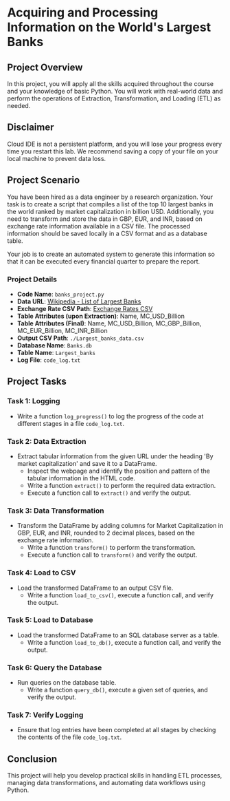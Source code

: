 # Acquiring and Processing Information on the World's Largest Banks

## Project Overview

In this project, you will apply all the skills acquired throughout the course and your knowledge of basic Python. You will work with real-world data and perform the operations of Extraction, Transformation, and Loading (ETL) as needed.

## Disclaimer

Cloud IDE is not a persistent platform, and you will lose your progress every time you restart this lab. We recommend saving a copy of your file on your local machine to prevent data loss.

## Project Scenario

You have been hired as a data engineer by a research organization. Your task is to create a script that compiles a list of the top 10 largest banks in the world ranked by market capitalization in billion USD. Additionally, you need to transform and store the data in GBP, EUR, and INR, based on exchange rate information available in a CSV file. The processed information should be saved locally in a CSV format and as a database table.

Your job is to create an automated system to generate this information so that it can be executed every financial quarter to prepare the report.

### Project Details

- **Code Name**: `banks_project.py`
- **Data URL**: [Wikipedia - List of Largest Banks](https://web.archive.org/web/20230908091635/https://en.wikipedia.org/wiki/List_of_largest_banks)
- **Exchange Rate CSV Path**: [Exchange Rates CSV](https://cf-courses-data.s3.us.cloud-object-storage.appdomain.cloud/IBMSkillsNetwork-PY0221EN-Coursera/labs/v2/exchange_rate.csv)
- **Table Attributes (upon Extraction)**: Name, MC_USD_Billion
- **Table Attributes (Final)**: Name, MC_USD_Billion, MC_GBP_Billion, MC_EUR_Billion, MC_INR_Billion
- **Output CSV Path**: `./Largest_banks_data.csv`
- **Database Name**: `Banks.db`
- **Table Name**: `Largest_banks`
- **Log File**: `code_log.txt`

## Project Tasks

### Task 1: Logging
- Write a function `log_progress()` to log the progress of the code at different stages in a file `code_log.txt`.

### Task 2: Data Extraction
- Extract tabular information from the given URL under the heading 'By market capitalization' and save it to a DataFrame.
  - Inspect the webpage and identify the position and pattern of the tabular information in the HTML code.
  - Write a function `extract()` to perform the required data extraction.
  - Execute a function call to `extract()` and verify the output.

### Task 3: Data Transformation
- Transform the DataFrame by adding columns for Market Capitalization in GBP, EUR, and INR, rounded to 2 decimal places, based on the exchange rate information.
  - Write a function `transform()` to perform the transformation.
  - Execute a function call to `transform()` and verify the output.

### Task 4: Load to CSV
- Load the transformed DataFrame to an output CSV file.
  - Write a function `load_to_csv()`, execute a function call, and verify the output.

### Task 5: Load to Database
- Load the transformed DataFrame to an SQL database server as a table.
  - Write a function `load_to_db()`, execute a function call, and verify the output.

### Task 6: Query the Database
- Run queries on the database table.
  - Write a function `query_db()`, execute a given set of queries, and verify the output.

### Task 7: Verify Logging
- Ensure that log entries have been completed at all stages by checking the contents of the file `code_log.txt`.

## Conclusion

This project will help you develop practical skills in handling ETL processes, managing data transformations, and automating data workflows using Python.